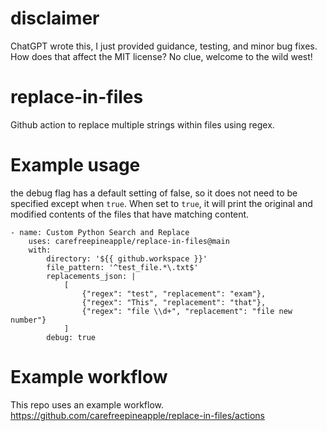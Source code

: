 # disclaimer
ChatGPT wrote this, I just provided guidance, testing, and minor bug fixes.  How does that affect the MIT license?  No clue, welcome to the wild west!

# replace-in-files
Github action to replace multiple strings within files using regex.

# Example usage
the debug flag has a default setting of false, so it does not need to be specified except when `true`.  When set to `true`, it will print the original and modified contents of the files that have matching content.
```
- name: Custom Python Search and Replace
    uses: carefreepineapple/replace-in-files@main
    with:
        directory: '${{ github.workspace }}'
        file_pattern: '^test_file.*\.txt$'
        replacements_json: |
            [
                {"regex": "test", "replacement": "exam"},
                {"regex": "This", "replacement": "that"},
                {"regex": "file \\d+", "replacement": "file new number"}
            ]
        debug: true
```

# Example workflow
This repo uses an example workflow. https://github.com/carefreepineapple/replace-in-files/actions